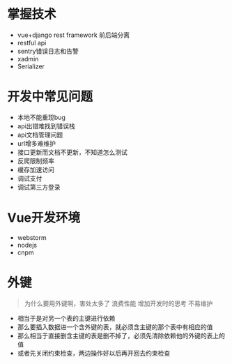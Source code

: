 # 掌握技术
+ vue+django rest framework 前后端分离
+ restful api
+ sentry错误日志和告警
+ xadmin
+ Serializer


# 开发中常见问题
+ 本地不能重现bug
+ api出错难找到错误栈 
+ api文档管理问题
+ url增多难维护
+ 接口更新而文档不更新，不知道怎么测试
+ 反爬限制频率
+ 缓存加速访问
+ 调试支付 
+ 调试第三方登录


# Vue开发环境
+ webstorm
+ nodejs
+ cnpm

# 外键
> 为什么要用外键啊，害处太多了
> 浪费性能
> 增加开发时的思考
> 不易维护
+ 相当于是对另一个表的主键进行依赖
+ 那么要插入数据进一个含外键的表，就必须含主键的那个表中有相应的值
+ 那么相当于直接删含主键的表是删不掉了，必须先清除依赖他的外键的表上的值
+ 或者先关闭约束检查，两边操作好以后再开回去约束检查

